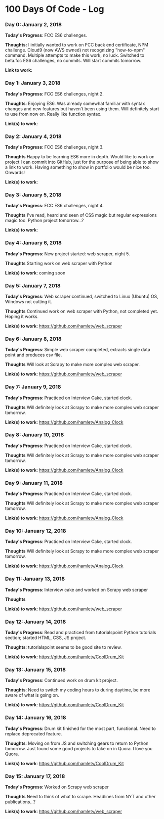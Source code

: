 # 100 Days Of Code - Log

### Day 0: January 2, 2018

**Today's Progress**: FCC ES6 challenges.

**Thoughts:** I initially wanted to work on FCC back end certificate, NPM challenge. Cloud9 (now AWS owned) not recognizing "how-to-npm" command. Multiple attempts to make this work, no luck. Switched to beta.fcc ES6 challenges, no commits. Will start commits tomorrow.

**Link to work:**

### Day 1: January 3, 2018

**Today's Progress**: FCC ES6 challenges, night 2.

**Thoughts**: Enjoying ES6. Was already somewhat familiar with syntax changes and new features but haven't been using them. Will definitely start to use from now on. Really like function syntax.

**Link(s) to work**:


### Day 2: January 4, 2018

**Today's Progress**: FCC ES6 challenges, night 3.

**Thoughts** Happy to be learning ES6 more in depth. Would like to work on project I can commit into GitHub, just for the purpose of being able to show a link to work. Having something to show in portfolio would be nice too. Onwards!

**Link(s) to work**:


### Day 3: January 5, 2018

**Today's Progress**: FCC ES6 challenges, night 4.

**Thoughts** I've read, heard and seen of CSS magic but regular expressions magic too. Python project tomorrow...?

**Link(s) to work**:


### Day 4: January 6, 2018

**Today's Progress**: New project started: web scraper, night 5.

**Thoughts** Starting work on web scraper with Python

**Link(s) to work**: coming soon


### Day 5: January 7, 2018

**Today's Progress**: Web scraper continued, switched to Linux (Ubuntu) OS, Windows not cutting it.

**Thoughts** Continued work on web scraper with Python, not completed yet. Hoping it works.

**Link(s) to work**: https://github.com/hamletv/web_scraper


### Day 6: January 8, 2018

**Today's Progress**: Simple web scraper completed, extracts single data point and produces csv file.

**Thoughts** Will look at Scrapy to make more complex web scraper.

**Link(s) to work**: https://github.com/hamletv/web_scraper


### Day 7: January 9, 2018

**Today's Progress**: Practiced on Interview Cake, started clock.

**Thoughts** Will definitely look at Scrapy to make more complex web scraper tomorrow.

**Link(s) to work**: https://github.com/hamletv/Analog_Clock


### Day 8: January 10, 2018

**Today's Progress**: Practiced on Interview Cake, started clock.

**Thoughts** Will definitely look at Scrapy to make more complex web scraper tomorrow.

**Link(s) to work**: https://github.com/hamletv/Analog_Clock


### Day 9: January 11, 2018

**Today's Progress**: Practiced on Interview Cake, started clock.

**Thoughts** Will definitely look at Scrapy to make more complex web scraper tomorrow.

**Link(s) to work**: https://github.com/hamletv/Analog_Clock


### Day 10: January 12, 2018

**Today's Progress**: Practiced on Interview Cake, started clock.

**Thoughts** Will definitely look at Scrapy to make more complex web scraper tomorrow.

**Link(s) to work**: https://github.com/hamletv/Analog_Clock


### Day 11: January 13, 2018

**Today's Progress**: Interview cake and worked on Scrapy web scraper

**Thoughts** 

**Link(s) to work**: https://github.com/hamletv/web_scraper


### Day 12: January 14, 2018

**Today's Progress**: Read and practiced from tutorialspoint Python tutorials section; started HTML, CSS, JS project. 

**Thoughts**: tutorialspoint seems to be good site to review.

**Link(s) to work**: https://github.com/hamletv/CoolDrum_Kit


### Day 13: January 15, 2018

**Today's Progress**: Continued work on drum kit project. 

**Thoughts**: Need to switch my coding hours to during daytime, be more aware of what is going on.

**Link(s) to work**: https://github.com/hamletv/CoolDrum_Kit


### Day 14: January 16, 2018

**Today's Progress**: Drum kit finished for the most part, functional. Need to replace deprecated feature. 

**Thoughts**: Moving on from JS and switching gears to return to Python tomorrow. Just found some good projects to take on in Quora. I love you Quora.

**Link(s) to work**: https://github.com/hamletv/CoolDrum_Kit


### Day 15: January 17, 2018

**Today's Progress**: Worked on Scrapy web scraper

**Thoughts** Need to think of what to scrape. Headlines from NYT and other publications...?

**Link(s) to work**: https://github.com/hamletv/web_scraper
